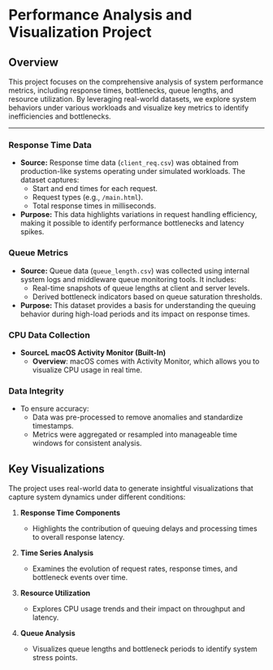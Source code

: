 # **Performance Analysis and Visualization Project**

## **Overview**
This project focuses on the comprehensive analysis of system performance metrics, including response times, bottlenecks, queue lengths, and resource utilization. By leveraging real-world datasets, we explore system behaviors under various workloads and visualize key metrics to identify inefficiencies and bottlenecks.

---


### **Response Time Data**
- **Source:** Response time data (`client_req.csv`) was obtained from production-like systems operating under simulated workloads. The dataset captures:
  - Start and end times for each request.
  - Request types (e.g., `/main.html`).
  - Total response times in milliseconds.
- **Purpose:** This data highlights variations in request handling efficiency, making it possible to identify performance bottlenecks and latency spikes.

### **Queue Metrics**
- **Source:** Queue data (`queue_length.csv`) was collected using internal system logs and middleware queue monitoring tools. It includes:
  - Real-time snapshots of queue lengths at client and server levels.
  - Derived bottleneck indicators based on queue saturation thresholds.
- **Purpose:** This dataset provides a basis for understanding the queuing behavior during high-load periods and its impact on response times.

### **CPU Data Collection**
- **SourceL macOS Activity Monitor (Built-In)**
   - **Overview**: macOS comes with Activity Monitor, which allows you to visualize CPU usage in real time.

### **Data Integrity**
- To ensure accuracy:
  - Data was pre-processed to remove anomalies and standardize timestamps.
  - Metrics were aggregated or resampled into manageable time windows for consistent analysis.

## **Key Visualizations**

The project uses real-world data to generate insightful visualizations that capture system dynamics under different conditions:

1. **Response Time Components**
   - Highlights the contribution of queuing delays and processing times to overall response latency.

2. **Time Series Analysis**
   - Examines the evolution of request rates, response times, and bottleneck events over time.

3. **Resource Utilization**
   - Explores CPU usage trends and their impact on throughput and latency.

4. **Queue Analysis**
   - Visualizes queue lengths and bottleneck periods to identify system stress points.

